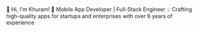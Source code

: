 👋 Hi, I'm Khuram!
🚀 Mobile App Developer | Full-Stack Engineer
💡 Crafting high-quality apps for startups and enterprises with over 6 years of experience
